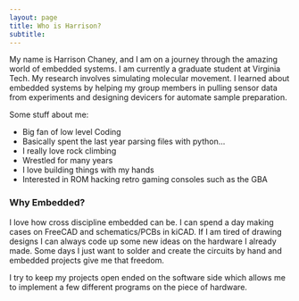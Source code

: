 ```yaml
---
layout: page
title: Who is Harrison?
subtitle: 
---
```


My name is Harrison Chaney, and I am on a journey through the amazing world of embedded systems. I am currently a graduate student at Virginia Tech. My research involves simulating molecular movement. I learned about embedded systems by helping my group members in pulling sensor data from experiments and designing devicers for automate sample preparation. 

Some stuff about me:

- Big fan of low level Coding 
- Basically spent the last year parsing files with python... 
- I really love rock climbing 
- Wrestled for many years 
- I love building things with my hands 
- Interested in ROM hacking retro gaming consoles such as the GBA
 

### Why Embedded? 
I love how cross discipline embedded can be. I can spend a day making cases on FreeCAD and schematics/PCBs in kiCAD. If I am tired of drawing designs I can always code up some new ideas on the hardware I already made. Some days I just want to solder and create the circuits by hand and embedded projects give me that freedom.  

I try to keep my projects open ended on the software side which allows me to implement a few different programs on the piece of hardware. 

